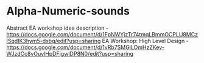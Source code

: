 # Alpha-Numeric-sounds

Abstract EA workshop idea description - https://docs.google.com/document/d/1FpNWYjzTr74tmqLBmmOCPLU8MCzISqdIK3hym5-dxbg/edit?usp=sharing
EA Workshop: High Level Design - https://docs.google.com/document/d/1vRb7SMGlLOmHzZKev-WJzdCc8vOuvlHpDFjgwIDP8N0/edit?usp=sharing
